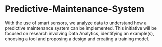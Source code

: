 # Predictive-Maintenance-System
 With the use of smart sensors, we analyze data to understand how a predictive maintenance system can be implemented. This initiative will be focused on research involving Data Analytics, identifying an example(s), choosing a tool and proposing a design and creating a training model.
